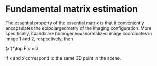 # Fundamental matrix estimation

The essential property of the essential matrix is that it conveniently encapsulates the epipolargeometry of the imaging configuration. More specifically, ifxandx′are homogeneousnormalized image coordinates in image 1 and 2, respectively, then

(x')^\top F x = 0

if x and x′correspond to the same 3D point in the scene.